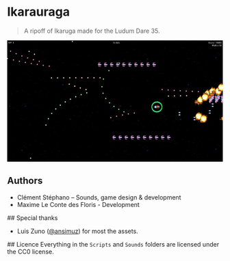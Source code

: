 # Ikarauraga
> A ripoff of Ikaruga made for the Ludum Dare 35.

![screenshot](screenshot.jpg)

## Authors
- Clément Stéphano &ndash; Sounds, game design & development
- Maxime Le Conte des Floris - Development

## Special thanks
- Luis Zuno ([@ansimuz](https://twitter.com/ansimuz)) for most the assets.

## Licence
Everything in the `Scripts` and `Sounds` folders are licensed under the CC0 license.
